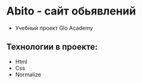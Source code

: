 # Abito - сайт обьявлений
- Учебный проект Glo Academy

## Технологии в проекте:
- Html
- Css
- Normalize
